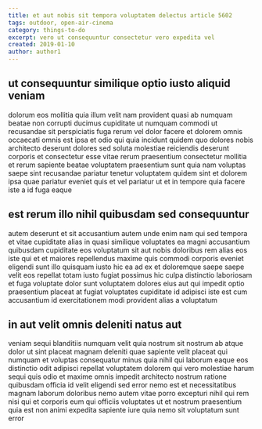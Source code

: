 ```yaml
---
title: et aut nobis sit tempora voluptatem delectus article 5602
tags: outdoor, open-air-cinema
category: things-to-do
excerpt: vero ut consequuntur consectetur vero expedita vel
created: 2019-01-10
author: author1
---
```


## ut consequuntur similique optio iusto aliquid veniam

dolorum eos mollitia quia illum velit nam provident quasi ab numquam beatae non corrupti ducimus cupiditate ut numquam commodi ut recusandae sit perspiciatis fuga rerum vel dolor facere et dolorem omnis occaecati omnis est ipsa et odio qui quia incidunt quidem quo dolores nobis architecto deserunt dolores sed soluta molestiae reiciendis deserunt corporis et consectetur esse vitae rerum praesentium consectetur mollitia et rerum sapiente beatae voluptatem praesentium sunt quia nam voluptas saepe sint recusandae pariatur tenetur voluptatem quidem sint et dolorem ipsa quae pariatur eveniet quis et vel pariatur ut et in tempore quia facere iste a id fuga eaque

## est rerum illo nihil quibusdam sed consequuntur

autem deserunt et sit accusantium autem unde enim nam qui sed tempora et vitae cupiditate alias in quasi similique voluptates ea magni accusantium quibusdam cupiditate eos voluptatum sit aut nobis doloribus rem alias eos iste qui et et maiores repellendus maxime quis commodi corporis eveniet eligendi sunt illo quisquam iusto hic ea ad ex et doloremque saepe saepe velit eos repellat totam iusto fugiat possimus hic culpa distinctio laboriosam et fuga voluptate dolor sunt voluptatem dolores eius aut qui impedit optio praesentium placeat at fugiat voluptates cupiditate id adipisci iste est cum accusantium id exercitationem modi provident alias a voluptatum

## in aut velit omnis deleniti natus aut

veniam sequi blanditiis numquam velit quia nostrum sit nostrum ab atque dolor ut sint placeat magnam deleniti quae sapiente velit placeat qui numquam et voluptas consequatur minus quia nihil qui laborum eaque eos distinctio odit adipisci repellat voluptatem dolorem qui vero molestiae harum sequi quis odio et maxime omnis impedit architecto nostrum ratione quibusdam officia id velit eligendi sed error nemo est et necessitatibus magnam laborum doloribus nemo autem vitae porro excepturi nihil qui rem nisi qui et corporis eum qui officiis voluptates ut et nostrum praesentium quia est non animi expedita sapiente iure quia nemo sit voluptatum sunt error

